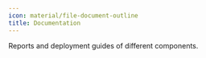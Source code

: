 ```yaml
---
icon: material/file-document-outline
title: Documentation
---
```


Reports and deployment guides of different components.
